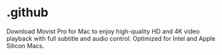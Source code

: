 # .github
Download Movist Pro for Mac to enjoy high-quality HD and 4K video playback with full subtitle and audio control. Optimized for Intel and Apple Silicon Macs.
